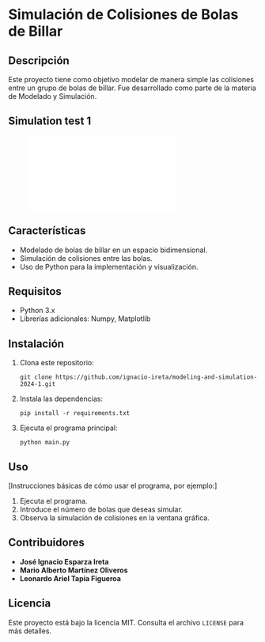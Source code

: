 # Simulación de Colisiones de Bolas de Billar

## Descripción

Este proyecto tiene como objetivo modelar de manera simple las colisiones entre un grupo de bolas de billar. Fue desarrollado como parte de la materia de Modelado y Simulación.

## Simulation test 1
<figure class="video_container">
  <iframe src="videos/simulation_test1.webm" frameborder="0" allowfullscreen="true"> 
</iframe>
</figure>

## Características

- Modelado de bolas de billar en un espacio bidimensional.
- Simulación de colisiones entre las bolas.
- Uso de Python para la implementación y visualización.

## Requisitos

- Python 3.x
- Librerías adicionales: Numpy, Matplotlib

## Instalación

1. Clona este repositorio:
   ```
   git clone https://github.com/ignacio-ireta/modeling-and-simulation-2024-1.git
   ```

2. Instala las dependencias:
   ```
   pip install -r requirements.txt
   ```

3. Ejecuta el programa principal:
   ```
   python main.py
   ```

## Uso

[Instrucciones básicas de cómo usar el programa, por ejemplo:]

1. Ejecuta el programa.
2. Introduce el número de bolas que deseas simular.
3. Observa la simulación de colisiones en la ventana gráfica.

## Contribuidores

- **José Ignacio Esparza Ireta**
- **Mario Alberto Martínez Oliveros**
- **Leonardo Ariel Tapia Figueroa**

## Licencia

Este proyecto está bajo la licencia MIT. Consulta el archivo `LICENSE` para más detalles.
